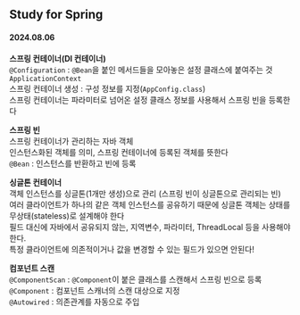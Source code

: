 ## Study for Spring

#### 2024.08.06
**스프링 컨테이너(DI 컨테이너)**</br>
`@Configuration` : `@Bean`을 붙인 메서드들을 모아놓은 설정 클래스에 붙여주는 것</br>
`ApplicationContext`</br>
스프링 컨테이너 생성 : 구성 정보를 지정(`AppConfig.class`)</br>
스프링 컨테이너는 파라미터로 넘어온 설정 클래스 정보를 사용해서 스프링 빈을 등록한다</br>

**스프링 빈**</br>
스프링 컨테이너가 관리하는 자바 객체</br>
인스턴스화된 객체를 의미, 스프링 컨테이너에 등록된 객체를 뜻한다</br>
`@Bean` : 인스턴스를 반환하고 빈에 등록</br>

**싱글톤 컨테이너**</br>
객체 인스턴스를 싱글톤(1개만 생성)으로 관리 (스프링 빈이 싱글톤으로 관리되는 빈)</br>
여러 클라이언트가 하나의 같은 객체 인스턴스를 공유하기 때문에 싱글톤 객체는 상태를 무상태(stateless)로 설계해야 한다</br>
필드 대신에 자바에서 공유되지 않는, 지역변수, 파라미터, ThreadLocal 등을 사용해야 한다.</br>
특정 클라이언트에 의존적이거나 값을 변경할 수 있는 필드가 있으면 안된다!</br>

**컴포넌트 스캔**</br>
`@ComponentScan` : `@Component`이 붙은 클래스를 스캔해서 스프링 빈으로 등록</br>
`@Component` : 컴포넌트 스캐너의 스캔 대상으로 지정</br>
`@Autowired` : 의존관계를 자동으로 주입

